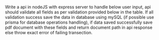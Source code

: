 Write a api in nodeJS with express server to handle below user
input, api should validate all fields as per validation provided below
in the table. If all validation success save the data in database
using mySQL (if possible use prisma for database operations
handling), if data saved successfully save pdf document with these
fields and return document path in api response else throw exact
error of failing transection.
